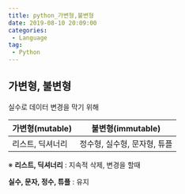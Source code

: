 ```yaml
---
title: python_가변형,불변형
date: 2019-08-10 20:09:00
categories:
 - Language
tag:
 - Python
---
```


## 가변형, 불변형

실수로 데이터 변경을 막기 위해

| 가변형(mutable)  | 불변형(immutable)            |
| ---------------- | ---------------------------- |
| 리스트, 딕셔너리 | 정수형, 실수형, 문자형, 튜플 |

※ **리스트, 딕셔너리**      :   지속적 삭제, 변경을 할때

**실수, 문자, 정수, 튜플**  :  유지

